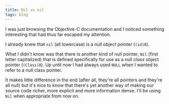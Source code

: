 ```yaml
---
title: Nil vs nil
tags: blog
---
```


I was just browsing the Objective-C documentation and I noticed something interesting that had thus far escaped my attention.

I already knew that `nil` (all lowercase) is a null object pointer (`(id)0`).

What I didn't know was that there is another kind of null pointer, `Nil` (first letter capitalized) that is defined specifically for use as a null _class_ object pointer (`(Class)0`). Up until now I had always used `NULL` when I wanted to refer to a null class pointer.

It makes little difference in the end (after all, they're all pointers and they're all null) but it's nice to know that there's yet another way of making our source code richer, more explicit and more information dense. I'll be using `Nil` when appropriate from now on.
